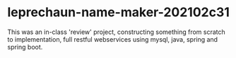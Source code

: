 # leprechaun-name-maker-202102c31
This was an in-class 'review' project, constructing something from scratch to implementation, full restful webservices using mysql, java, spring and spring boot.
